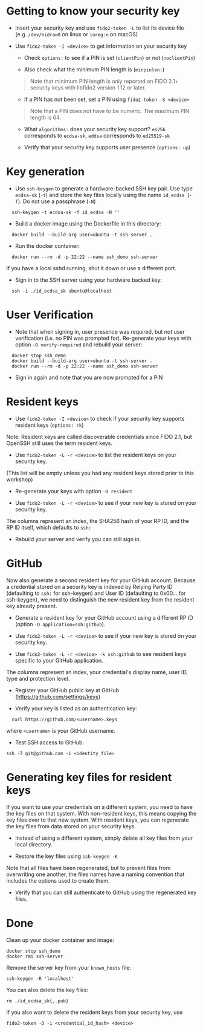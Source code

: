 # Getting to know your security key

- Insert your security key and use `fido2-token -L` to list its device file (e.g. `/dev/hidraw0` on linux or `ioreg:n` on macOS)

- Use `fido2-token -I <device>` to get information on your security key

  - Check `options:` to see if a PIN is set (`clientPin`) or not (`noclientPin`)

  - Also check what the minimum PIN length is (`minpinlen:`)

  > Note that minimum PIN length is only reported on FIDO 2.1+ security keys with libfido2 version 1.12 or later.

  - If a PIN has not been set, set a PIN using `fido2-token -S <device>`

  > Note that a PIN does not have to be numeric.
  The maximum PIN length is 64.

  - What `algorithms:` does your security key support?
  `es256` corresponds to `ecdsa-sk`, `eddsa` corresponds to `ed25519-sk`

  - Verify that your security key supports user presence (`options: up`)

# Key generation

- Use `ssh-keygen` to generate a hardware-backed SSH key pair.
  Use type `ecdsa-sk` (`-t`) and store the key files locally using the name `id_ecdsa `(`-f`). Do not use a passphrase (`-N`)

```
  ssh-keygen -t ecdsa-sk -f id_ecdsa -N ''
```

- Build a docker image using the Dockerfile in this directory:

```
  docker build --build-arg user=ubuntu -t ssh-server .
```

- Run the docker container:

```
  docker run --rm -d -p 22:22 --name ssh_demo ssh-server
```

If you have a local sshd running, shut it down or use a different port.

- Sign in to the SSH server using your hardware backed key:

```
  ssh -i ./id_ecdsa_sk ubuntu@localhost
```

# User Verification

- Note that when signing in, user presence was required, but not user verification (i.e. no PIN was prompted for).
Re-generate your keys with option `-O verify-required` and rebuild your server:

```
  docker stop ssh_demo
  docker build --build-arg user=ubuntu -t ssh-server .
  docker run --rm -d -p 22:22 --name ssh_demo ssh-server
```

- Sign in again and note that you are now prompted for a PIN

# Resident keys

- Use `fido2-token -I <device>` to check if your security key supports resident keys (`options: rk`)

Note: Resident keys are called discoverable credentials since FIDO 2.1, but OpenSSH still uses the term resident keys.

- Use `fido2-token -L -r <device>` to list the resident keys on your security key.

(This list will be empty unless you had any resident keys stored prior to this workshop)

- Re-generate your keys with option `-O resident`

- Use `fido2-token -L -r <device>` to see if your new key is stored on your security key.

The columns represent an index, the SHA256 hash of your RP ID, and the RP ID itself, which defaults to `ssh:`

- Rebuild your server and verify you can still sign in.

# GitHub

Now also generate a second resident key for your GitHub account.
Because a credential stored on a security key is indexed by Relying Party ID (defaulting to `ssh:` for ssh-keygen) and User ID (defaulting to 0x00... for ssh-keygen),
we need to distinguish the new resident key from the resident key already present.

- Generate a resident key for your GitHub account using a different RP ID (option `-O application=ssh:github`).

- Use `fido2-token -L -r <device>` to see if your new key is stored on your security key.

- Use `fido2-token -L -r <device> -k ssh:github` to see resident keys specific to your GitHub application.

The columns represent an index, your credential's display name, user ID, type and protection level.

- Register your GitHub public key at GitHub (https://github.com/settings/keys)

- Verify your key is listed as an authentication key:

```
  curl https://github.com/<username>.keys
```

where `<username>` is your GitHub username.

- Test SSH access to GitHub:

```
ssh -T git@github.com -i <identity_file>
```

# Generating key files for resident keys

If you want to use your credentials on a different system, you need to have the key files on that system.
With non-resident keys, this means copying the key files over to that new system.
With resident keys, you can regenerate the key files from data stored on your security keys.

- Instead of using a different system, simply delete all key files from your local directory.

- Restore the key files using `ssh-keygen -K`

Note that all files have been regenerated, but to prevent files from overwriting one another, the files names have a naming convention that includes the options used to create them.

- Verify that you can still authenticate to GitHub using the regenerated key files.

# Done

Clean up your docker container and image:

```
docker stop ssh_demo
docker rmi ssh-server
```

Remove the server key from your `known_hosts` file:

```
ssh-keygen -R 'localhost'
```

You can also delete the key files:

```
rm ./id_ecdsa_sk{,.pub}
```

If you also want to delete the resident keys from your security key, use

```
fido2-token -D -i <credential_id_hash> <device>
```

